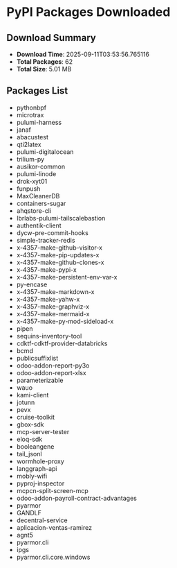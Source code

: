 # PyPI Packages Downloaded

## Download Summary
- **Download Time**: 2025-09-11T03:53:56.765116
- **Total Packages**: 62
- **Total Size**: 5.01 MB

## Packages List
- pythonbpf
- microtrax
- pulumi-harness
- janaf
- abacustest
- qti2latex
- pulumi-digitalocean
- trilium-py
- ausikor-common
- pulumi-linode
- drok-xyt01
- funpush
- MaxCleanerDB
- containers-sugar
- ahqstore-cli
- lbrlabs-pulumi-tailscalebastion
- authentik-client
- dycw-pre-commit-hooks
- simple-tracker-redis
- x-4357-make-github-visitor-x
- x-4357-make-pip-updates-x
- x-4357-make-github-clones-x
- x-4357-make-pypi-x
- x-4357-make-persistent-env-var-x
- py-encase
- x-4357-make-markdown-x
- x-4357-make-yahw-x
- x-4357-make-graphviz-x
- x-4357-make-mermaid-x
- x-4357-make-py-mod-sideload-x
- pipen
- sequins-inventory-tool
- cdktf-cdktf-provider-databricks
- bcmd
- publicsuffixlist
- odoo-addon-report-py3o
- odoo-addon-report-xlsx
- parameterizable
- wauo
- kami-client
- jotunn
- pevx
- cruise-toolkit
- gbox-sdk
- mcp-server-tester
- eloq-sdk
- booleangene
- tail_jsonl
- wormhole-proxy
- langgraph-api
- mobly-wifi
- pyproj-inspector
- mcpcn-split-screen-mcp
- odoo-addon-payroll-contract-advantages
- pyarmor
- GANDLF
- decentral-service
- aplicacion-ventas-ramirez
- agnt5
- pyarmor.cli
- ipgs
- pyarmor.cli.core.windows
